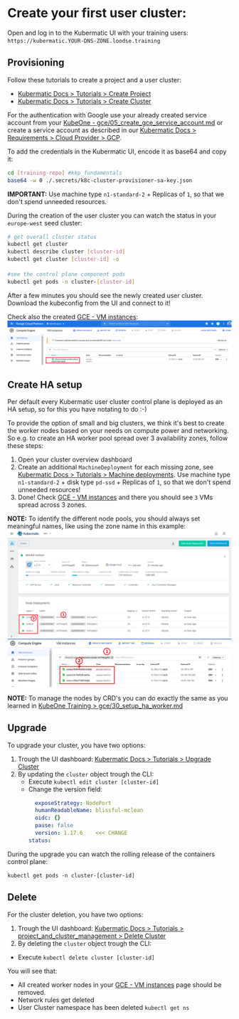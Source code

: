 # Create your first user cluster:

Open and log in to the Kubermatic UI with your training users: `https://kubermatic.YOUR-DNS-ZONE.loodse.training`

## Provisioning

Follow these tutorials to create a project and a user cluster:
- [Kubermatic Docs > Tutorials > Create Project](https://docs.kubermatic.com/kubermatic/master/tutorials_howtos/project_and_cluster_management/#:~:text=create%20a%20new%20project)
- [Kubermatic Docs > Tutorials > Create Cluster](https://docs.kubermatic.com/kubermatic/master/tutorials_howtos/project_and_cluster_management/#:~:text=create%20cluster)

For the authentication with Google use your already created service account from your [KubeOne - gce/05_create_gce_service_account.md](https://github.com/kubermatic-labs/trainings/tree/kkp-improvement/kkp_fundamentals/01_master_cluster/gce#prepare-secrets) or create a service account as described in our [Kubermatic Docs > Requirements > Cloud Provider > GCP](https://docs.kubermatic.com/kubermatic/master/architecture/requirements/support_policy/provider_support_matrix/google_cloud/gcp/).

To add the credentials in the Kubermatic UI, encode it as base64 and copy it:
```bash
cd [training-repo] #kkp_fundamentals
base64 -w 0 ./.secrets/k8c-cluster-provisioner-sa-key.json
```
**IMPORTANT:** Use machine type `n1-standard-2` + Replicas of `1`, so that we don't spend unneeded resources.

During the creation of the user cluster you can watch the status in your `europe-west` seed cluster:
```bash
# get overall cluster status
kubectl get cluster
kubectl describe cluster [cluster-id]
kubectl get cluster [cluster-id] -o

#see the control plane component pods
kubectl get pods -n cluster-[cluster-id]
```

After a few minutes you should see the newly created user cluster. Download the kubeconfig from the UI and connect to it!

Check also the created [GCE - VM instances](https://console.cloud.google.com/compute/instances):
![gce vm instances managed by Kubermatic](../../.pics/gce-instances-k8c.png)

## Create HA setup
Per default every Kubermatic user cluster control plane is deployed as an HA setup, so for this you have notating to do :-)

To provide the option of small and big clusters, we think it's best to create the worker nodes based on your needs on compute power and networking. So e.g. to create an HA worker pool spread over 3 availability zones, follow these steps:
1. Open your cluster overview dashboard
2. Create an additional `MachineDeployment` for each missing zone, see [Kubermatic Docs > Tutorials > Machine deployments](https://docs.kubermatic.com/kubermatic/master/examples/manage_workers_node/via_ui/). Use machine type `n1-standard-2` + disk type `pd-ssd` + Replicas of `1`, so that we don't spend unneeded resources!
3. Done! Check [GCE - VM instances](https://console.cloud.google.com/compute/instances) and there you should see `3` VMs spread across 3 zones.  

**NOTE:** To identify the different node pools, you should always set meaningful names, like using the zone name in this example:
![GCE Multizone Setup - Kubermatic](../../.pics/gce.k8c.multizone.worker.png)
![GCE Multizone Setup - GCE Console](../../.pics/gce.console.multizone.worker.png)

**NOTE:** To manage the nodes by CRD's you can do exactly the same as you learned in [KubeOne Training > gce/30_setup_ha_worker.md](../../kubeone/gce/30_setup_ha_worker.md)


## Upgrade

To upgrade your cluster, you have two options:
1. Trough the UI dashboard: [Kubermatic Docs > Tutorials > Upgrade Cluster](https://docs.kubermatic.com/kubermatic/master/tutorials_howtos/project_and_cluster_management/#:~:text=upgrade%20cluster)
2. By updating the `cluster` object trough the CLI:
    - Execute `kubectl edit cluster [cluster-id]`
    - Change the version field:
      ```yaml
        exposeStrategy: NodePort
        humanReadableName: blissful-mclean
        oidc: {}
        pause: false
        version: 1.17.6    <<< CHANGE
      status:
      ```
During the upgrade you can watch the rolling release of the containers control plane:
```
kubectl get pods -n cluster-[cluster-id]
```

## Delete
For the cluster deletion, you have two options:
1. Trough the UI dashboard: [Kubermatic Docs > Tutorials > project_and_cluster_management > Delete Cluster](https://docs.kubermatic.com/kubermatic/master/tutorials_howtos/project_and_cluster_management/#:~:text=delete%20cluster)
2. By deleting the `cluster` object trough the CLI:
  - Execute `kubectl delete cluster [cluster-id]`

You will see that:
 - All created worker nodes in your [GCE - VM instances](https://console.cloud.google.com/compute/instances) page should be removed.
 - Network rules get deleted
 - User Cluster namespace has been deleted `kubectl get ns`
